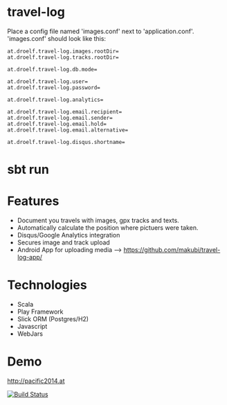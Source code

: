 travel-log
==========

Place a config file named 'images.conf' next to 'application.conf'.
'images.conf' should look like this:

```
at.droelf.travel-log.images.rootDir=
at.droelf.travel-log.tracks.rootDir=

at.droelf.travel-log.db.mode=

at.droelf.travel-log.user=
at.droelf.travel-log.password=

at.droelf.travel-log.analytics=

at.droelf.travel-log.email.recipient=
at.droelf.travel-log.email.sender=
at.droelf.travel-log.email.hold=
at.droelf.travel-log.email.alternative=

at.droelf.travel-log.disqus.shortname=
```

# sbt run


Features
=========
* Document you travels with images, gpx tracks and texts.
* Automatically calculate the position where pictuers were taken.
* Disqus/Google Analytics integration
* Secures image and track upload
* Android App for uploading media --> https://github.com/makubi/travel-log-app/

Technologies
=========
* Scala
* Play Framework
* Slick ORM (Postgres/H2)
* Javascript
* WebJars



Demo
=====
http://pacific2014.at

[![Build Status](https://travis-ci.org/b-a-s-t-i/travel-log.svg?branch=master)](https://travis-ci.org/b-a-s-t-i/travel-log)
